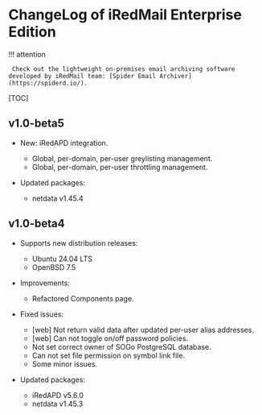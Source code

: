 # ChangeLog of iRedMail Enterprise Edition

!!! attention

	 Check out the lightweight on-premises email archiving software developed by iRedMail team: [Spider Email Archiver](https://spiderd.io/).

[TOC]


## v1.0-beta5

- New: iRedAPD integration.
    - Global, per-domain, per-user greylisting management.
    - Global, per-domain, per-user throttling management.

- Updated packages:
    - netdata v1.45.4

## v1.0-beta4

- Supports new distribution releases:
    - Ubuntu 24.04 LTS
    - OpenBSD 7.5

- Improvements:
    - Refactored Components page.

- Fixed issues:
    - [web] Not return valid data after updated per-user alias addresses.
    - [web] Can not toggle on/off password policies.
    - Not set correct owner of SOGo PostgreSQL database.
    - Can not set file permission on symbol link file.
    - Some minor issues.

- Updated packages:
    - iRedAPD v5.6.0
    - netdata v1.45.3
